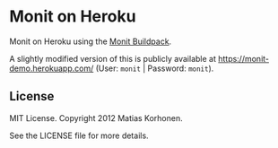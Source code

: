 # Monit on Heroku

Monit on Heroku using the [Monit Buildpack](https://github.com/k33l0r/monit-buildpack).

A slightly modified version of this is publicly available at <https://monit-demo.herokuapp.com/> (User: `monit` | Password: `monit`).

## License

MIT License. Copyright 2012 Matias Korhonen.

See the LICENSE file for more details.

